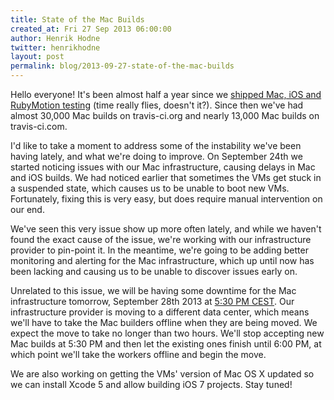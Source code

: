 ```yaml
---
title: State of the Mac Builds
created_at: Fri 27 Sep 2013 06:00:00
author: Henrik Hodne
twitter: henrikhodne
layout: post
permalink: blog/2013-09-27-state-of-the-mac-builds
---
```


Hello everyone! It's been almost half a year since we [shipped Mac, iOS and RubyMotion testing](/blog/introducing-mac-ios-rubymotion-testing/) (time really flies, doesn't it?). Since then we've had almost 30,000 Mac builds on travis-ci.org and nearly 13,000 Mac builds on travis-ci.com.

I'd like to take a moment to address some of the instability we've been having lately, and what we're doing to improve. On September 24th we started noticing issues with our Mac infrastructure, causing delays in Mac and iOS builds. We had noticed earlier that sometimes the VMs get stuck in a suspended state, which causes us to be unable to boot new VMs. Fortunately, fixing this is very easy, but does require manual intervention on our end.

We've seen this very issue show up more often lately, and while we haven't found the exact cause of the issue, we're working with our infrastructure provider to pin-point it. In the meantime, we're going to be adding better monitoring and alerting for the Mac infrastructure, which up until now has been lacking and causing us to be unable to discover issues early on.

Unrelated to this issue, we will be having some downtime for the Mac infrastructure tomorrow, September 28th 2013 at [5:30 PM CEST](http://everytimezone.com/#2013-9-28,210,6bj). Our infrastructure provider is moving to a different data center, which means we'll have to take the Mac builders offline when they are being moved. We expect the move to take no longer than two hours. We'll stop accepting new Mac builds at 5:30 PM and then let the existing ones finish until 6:00 PM, at which point we'll take the workers offline and begin the move.

We are also working on getting the VMs' version of Mac OS X updated so we can install Xcode 5 and allow building iOS 7 projects. Stay tuned!
